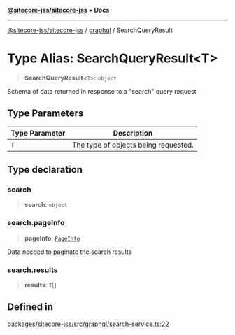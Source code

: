 [**@sitecore-jss/sitecore-jss**](../../README.md) • **Docs**

***

[@sitecore-jss/sitecore-jss](../../README.md) / [graphql](../README.md) / SearchQueryResult

# Type Alias: SearchQueryResult\<T\>

> **SearchQueryResult**\<`T`\>: `object`

Schema of data returned in response to a "search" query request

## Type Parameters

| Type Parameter | Description |
| ------ | ------ |
| `T` | The type of objects being requested. |

## Type declaration

### search

> **search**: `object`

### search.pageInfo

> **pageInfo**: [`PageInfo`](../interfaces/PageInfo.md)

Data needed to paginate the search results

### search.results

> **results**: `T`[]

## Defined in

[packages/sitecore-jss/src/graphql/search-service.ts:22](https://github.com/Sitecore/jss/blob/af24dc733f2da542fbd685fe19113cb44a99f6ba/packages/sitecore-jss/src/graphql/search-service.ts#L22)
